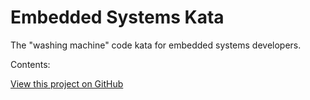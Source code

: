 # Embedded Systems Kata

The "washing machine" code kata for embedded systems developers.

Contents:

[View this project on GitHub](https://github.com/13coders/embedded-systems-kata)
